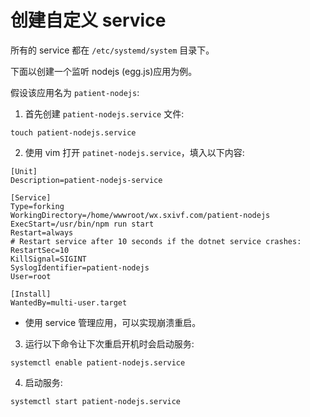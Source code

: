 # 创建自定义 service

所有的 service 都在 `/etc/systemd/system` 目录下。

下面以创建一个监听 nodejs (egg.js)应用为例。

假设该应用名为 `patient-nodejs`:

1. 首先创建 `patient-nodejs.service` 文件:

```shell
touch patient-nodejs.service
```

2. 使用 vim 打开 `patinet-nodejs.service`，填入以下内容:

```servcie
[Unit]
Description=patient-nodejs-service

[Service]
Type=forking
WorkingDirectory=/home/wwwroot/wx.sxivf.com/patient-nodejs
ExecStart=/usr/bin/npm run start
Restart=always
# Restart service after 10 seconds if the dotnet service crashes:
RestartSec=10
KillSignal=SIGINT
SyslogIdentifier=patient-nodejs
User=root

[Install]
WantedBy=multi-user.target
```

- 使用 service 管理应用，可以实现崩溃重启。

3. 运行以下命令让下次重启开机时会启动服务:

```shell
systemctl enable patient-nodejs.service
```

4. 启动服务:

```shell
systemctl start patient-nodejs.service
```
